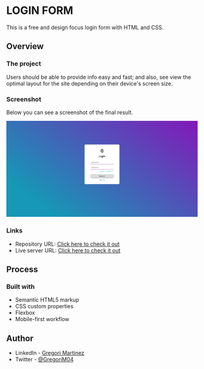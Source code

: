 # LOGIN FORM 

This is a free and design focus login form with HTML and CSS.


## Overview

### The project

Users should be able to provide info easy and fast; and also, see view the optimal layout for the site depending on their device's screen size.

### Screenshot

Below you can see a screenshot of the final result.

![](./images/Screenshot.png)

### Links

- Repository URL: [Click here to check it out](https://github.com/GregoriM04/login-form.git)
- Live server URL: [Click here to check it out](https:)

## Process

### Built with

- Semantic HTML5 markup
- CSS custom properties
- Flexbox
- Mobile-first workflow


## Author

- LinkedIn - [Gregori Martinez](https://www.linkedin.com/in/gregorim04/)
- Twitter - [@GregoriM04](https://twitter.com/GregoriM04)